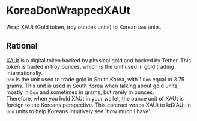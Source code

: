# KoreaDonWrappedXAUt
Wrap XAUt (Gold token, troy ounces units) to Korean `Don` units.

## Rational
[XAUt](https://gold.tether.to/) is a digital token backed by physical gold and backed by Tether. This token is traded in troy ounces, which is the unit used in gold trading internationally. <br>
`Don` is the unit used to trade gold in South Korea, with 1 `Don` equal to 3.75 grams. This unit is used in South Korea when talking about gold units, mostly in `Don` and sometimes in grams, but rarely in ounces. <br>
Therefore, when you hold XAUt in your wallet, the ounce unit of XAUt is foreign to the Koreans perspective.
This contract wraps XAUt to kdXAUt in `Don` units to help Koreans intuitively see 'how much I have'.
